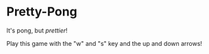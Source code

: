 # Pretty-Pong
It's pong, but *prettier*!

Play this game with the "w" and "s" key and the up and down arrows!
